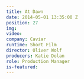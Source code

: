 ```yaml
---
title: At Dawn
date: 2014-05-01 13:35:00 Z
position: 27
img: 
video: 
company: Caviar
runtime: Short Film
director: Oliver Wolf
producers: Katie Dolan
role: Production Manager
is-featured: 
---
```


